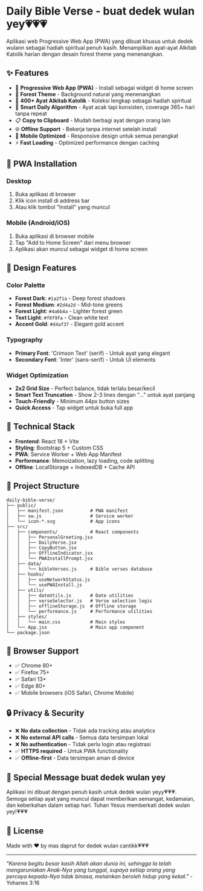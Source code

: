 # Daily Bible Verse - buat dedek wulan yey💗💗💗

Aplikasi web Progressive Web App (PWA) yang dibuat khusus untuk dedek wulann sebagai hadiah spiritual penuh kasih. Menampilkan ayat-ayat Alkitab Katolik harian dengan desain forest theme yang menenangkan.

## ✨ Features

- 📱 **Progressive Web App (PWA)** - Install sebagai widget di home screen
- 🌲 **Forest Theme** - Background natural yang menenangkan
- 📖 **400+ Ayat Alkitab Katolik** - Koleksi lengkap sebagai hadiah spiritual
- 🔄 **Smart Daily Algorithm** - Ayat acak tapi konsisten, coverage 365+ hari tanpa repeat
- 📋 **Copy to Clipboard** - Mudah berbagi ayat dengan orang lain
- 🌐 **Offline Support** - Bekerja tanpa internet setelah install
- 📱 **Mobile Optimized** - Responsive design untuk semua perangkat
- ⚡ **Fast Loading** - Optimized performance dengan caching

## 📱 PWA Installation

### Desktop

1. Buka aplikasi di browser
2. Klik icon install di address bar
3. Atau klik tombol "Install" yang muncul

### Mobile (Android/iOS)

1. Buka aplikasi di browser mobile
2. Tap "Add to Home Screen" dari menu browser
3. Aplikasi akan muncul sebagai widget di home screen

## 🎨 Design Features

### Color Palette

- **Forest Dark**: `#1a2f1a` - Deep forest shadows
- **Forest Medium**: `#2d4a2d` - Mid-tone greens
- **Forest Light**: `#4a6b4a` - Lighter forest green
- **Text Light**: `#f8f9fa` - Clean white text
- **Accent Gold**: `#d4af37` - Elegant gold accent

### Typography

- **Primary Font**: 'Crimson Text' (serif) - Untuk ayat yang elegant
- **Secondary Font**: 'Inter' (sans-serif) - Untuk UI elements

### Widget Optimization

- **2x2 Grid Size** - Perfect balance, tidak terlalu besar/kecil
- **Smart Text Truncation** - Show 2-3 lines dengan "..." untuk ayat panjang
- **Touch-Friendly** - Minimum 44px button sizes
- **Quick Access** - Tap widget untuk buka full app

## 🔧 Technical Stack

- **Frontend**: React 18 + Vite
- **Styling**: Bootstrap 5 + Custom CSS
- **PWA**: Service Worker + Web App Manifest
- **Performance**: Memoization, lazy loading, code splitting
- **Offline**: LocalStorage + IndexedDB + Cache API

## 📂 Project Structure

```
daily-bible-verse/
├── public/
│   ├── manifest.json          # PWA manifest
│   ├── sw.js                  # Service worker
│   └── icon-*.svg             # App icons
├── src/
│   ├── components/            # React components
│   │   ├── PersonalGreeting.jsx
│   │   ├── DailyVerse.jsx
│   │   ├── CopyButton.jsx
│   │   ├── OfflineIndicator.jsx
│   │   └── PWAInstallPrompt.jsx
│   ├── data/
│   │   └── bibleVerses.js     # Bible verses database
│   ├── hooks/
│   │   ├── useNetworkStatus.js
│   │   └── usePWAInstall.js
│   ├── utils/
│   │   ├── dateUtils.js       # Date utilities
│   │   ├── verseSelector.js   # Verse selection logic
│   │   ├── offlineStorage.js  # Offline storage
│   │   └── performance.js     # Performance utilities
│   ├── styles/
│   │   └── main.css           # Main styles
│   └── App.jsx                # Main app component
└── package.json
```

## 📱 Browser Support

- ✅ Chrome 80+
- ✅ Firefox 75+
- ✅ Safari 13+
- ✅ Edge 80+
- ✅ Mobile browsers (iOS Safari, Chrome Mobile)

## 🔒 Privacy & Security

- ❌ **No data collection** - Tidak ada tracking atau analytics
- ❌ **No external API calls** - Semua data tersimpan lokal
- ❌ **No authentication** - Tidak perlu login atau registrasi
- ✅ **HTTPS required** - Untuk PWA functionality
- ✅ **Offline-first** - Data tersimpan aman di device

## 💝 Special Message buat dedek wulan yey

Aplikasi ini dibuat dengan penuh kasih untuk dedek wulan yeyy💗💗💗. Semoga setiap ayat yang muncul dapat memberikan semangat, kedamaian, dan keberkahan dalam setiap hari. Tuhan Yesus memberkati dedek wulan yey!💗💗💗

## 📄 License

Made with ❤️ by mas daprut for dedek wulan cantikk💗💗💗

---

_"Karena begitu besar kasih Allah akan dunia ini, sehingga Ia telah mengaruniakan Anak-Nya yang tunggal, supaya setiap orang yang percaya kepada-Nya tidak binasa, melainkan beroleh hidup yang kekal."_ - Yohanes 3:16
